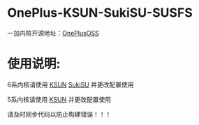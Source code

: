 # OnePlus-KSUN-SukiSU-SUSFS
一加内核开源地址：[OnePlusOSS](https://github.com/OnePlusOSS/kernel_manifest)

# 使用说明:
6系内核请使用 [KSUN](https://github.com/Xiaomichael/OnePlus-KSUN-SukiSU-SUSFS/actions/workflows/KSUN-SUSFS(VFS)-12-lz4.yml) [SukiSU](https://github.com/Xiaomichael/OnePlus-KSUN-SukiSU-SUSFS/actions/workflows/SukiSU(VFS)-12-lz4.yml) 并更改配置使用

5系内核请使用 [KSUN](https://github.com/Xiaomichael/OnePlus-KSUN-SukiSU-SUSFS/actions/workflows/KSUN-SUSFS(VFS)-11.yml) 并更改配置使用

请及时同步代码以防止构建错误！！！
